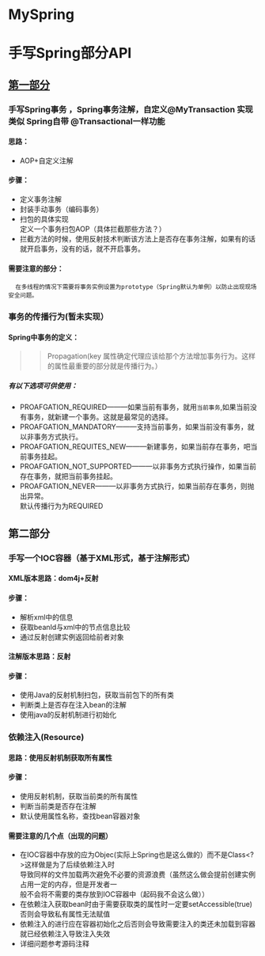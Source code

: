 # MySpring
手写Spring部分API
========
[第一部分](https://github.com/JialongWen/Frame.git)  
--------
### 手写Spring事务 ，Spring事务注解，自定义@MyTransaction 实现类似 Spring自带 @Transactional一样功能<br>
#### 思路：<br>
* AOP+自定义注解<br>

#### 步骤：<br>
* 定义事务注解<br>
* 封装手动事务（编码事务）<br>
* 扫包的具体实现<br>
            定义一个事务扫包AOP（具体拦截那些方法？）<br>
* 拦截方法的时候，使用反射技术判断该方法上是否存在事务注解，如果有的话就开启事务，没有的话，就不开启事务。<br>
#### 需要注意的部分：<br>
      在多线程的情况下需要将事务实例设置为prototype（Spring默认为单例）以防止出现现场安全问题。

### 事务的传播行为(暂未实现）
#### Spring中事务的定义：<br>
>> Propagation(key 属性确定代理应该给那个方法增加事务行为。这样的属性最重要的部分就是传播行为。）
##### 有以下选项可供使用：
* PROAFGATION_REQUIRED———如果当前有事务，就用`当前事务`,如果当前没有事务，就新建一个事务。这就是最常见的选择。
* PROAFGATION_MANDATORY———支持当前事务，如果当前没有事务，就以非事务方式执行。
* PROAFGATION_REQUITES_NEW———新建事务，如果当前存在事务，吧当前事务挂起。
* PROAFGATION_NOT_SUPPORTED———以非事务方式执行操作，如果当前存在事务，就把当前事务挂起。
* PROAFGATION_NEVER———以非事务方式执行，如果当前存在事务，则抛出异常。  
默认传播行为为REQUIRED


第二部分
--------
### 手写一个IOC容器（基于XML形式，基于注解形式）
#### XML版本思路：dom4j+反射
#### 步骤：
* 解析xml中的信息
* 获取beanId与xml中的节点信息比较
* 通过反射创建实例返回给前者对象

#### 注解版本思路：反射
#### 步骤：
* 使用Java的反射机制扫包，获取当前包下的所有类
* 判断类上是否存在注入bean的注解
* 使用java的反射机制进行初始化

### 依赖注入(Resource)
#### 思路：使用反射机制获取所有属性
#### 步骤：
* 使用反射机制，获取当前类的所有属性
* 判断当前类是否存在注解
* 默认使用属性名称，查找bean容器对象<br>
#### 需要注意的几个点（出现的问题）<br>
* 在IOC容器中存放的应为Objec(实际上Spring也是这么做的）而不是Class<?>这样做是为了后续依赖注入时<br>
导致同样的文件加载两次避免不必要的资源浪费（虽然这么做会提前创建实例占用一定的内存，但是开发者一<br>
般不会将不需要的类存放到IOC容器中（起码我不会这么做））
* 在依赖注入获取bean时由于需要获取类的属性时一定要setAccessible(true)否则会导致私有属性无法赋值
* 依赖注入的进行应在容器初始化之后否则会导致需要注入的类还未加载到容器就已经依赖注入导致注入失效
* 详细问题参考源码注释
